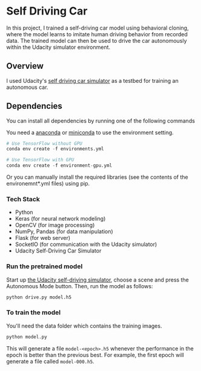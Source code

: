 # Self Driving Car

In this project, I trained a self-driving car model using behavioral cloning, where the model learns to imitate human driving behavior from recorded data. The trained model can then be used to drive the car autonomously within the Udacity simulator environment.


## Overview

I used Udacity's [self driving car simulator](https://github.com/udacity/self-driving-car-sim) as a testbed for training an autonomous car. 

## Dependencies

You can install all dependencies by running one of the following commands

You need a [anaconda](https://www.continuum.io/downloads) or [miniconda](https://conda.io/miniconda.html) to use the environment setting.

```python
# Use TensorFlow without GPU
conda env create -f environments.yml 

# Use TensorFlow with GPU
conda env create -f environment-gpu.yml
```

Or you can manually install the required libraries (see the contents of the environemnt*.yml files) using pip.

### Tech Stack

  * Python
  * Keras (for neural network modeling)
  * OpenCV (for image processing)
  * NumPy, Pandas (for data manipulation)
  * Flask (for web server)
  * SocketIO (for communication with the Udacity simulator)
  * Udacity Self-Driving Car Simulator


### Run the pretrained model

Start up [the Udacity self-driving simulator](https://github.com/udacity/self-driving-car-sim), choose a scene and press the Autonomous Mode button.  Then, run the model as follows:

```python
python drive.py model.h5
```

### To train the model

You'll need the data folder which contains the training images.

```python
python model.py
```

This will generate a file `model-<epoch>.h5` whenever the performance in the epoch is better than the previous best.  For example, the first epoch will generate a file called `model-000.h5`.






